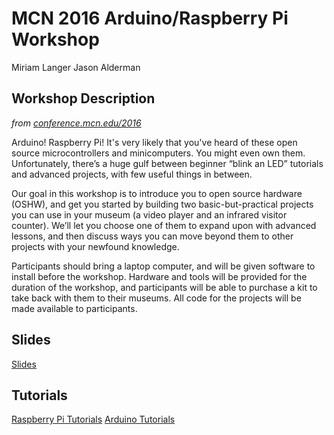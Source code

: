 # MCN 2016 Arduino/Raspberry Pi Workshop

Miriam Langer
Jason Alderman 

## Workshop Description

_from [conference.mcn.edu/2016](https://conference.mcn.edu/2016/profile.cfm?profile_name=session&master_key=880FF14A-FDC1-2E77-BC15-F05A7082788F&page_key=AD2CAECE-E55C-4B47-9116-F9CB5C96B5DD&xtemplate&userLGNKEY=0)_

Arduino! Raspberry Pi! It's very likely that you've heard of these open source 
microcontrollers and minicomputers. You might even own them. Unfortunately, 
there’s a huge gulf between beginner “blink an LED” tutorials and advanced 
projects, with few useful things in between. 

Our goal in this workshop is to introduce you to open source hardware (OSHW), 
and get you started by building two basic-but-practical projects you can use 
in your museum (a video player and an infrared visitor counter). We’ll let 
you choose one of them to expand upon with advanced lessons, and then discuss 
ways you can move beyond them to other projects with your newfound knowledge. 

Participants should bring a laptop computer, and will be given software to 
install before the workshop. Hardware and tools will be provided for the 
duration of the workshop, and participants will be able to purchase a kit 
to take back with them to their museums. All code for the projects will be 
made available to participants.

## Slides
[Slides](#)

## Tutorials
[Raspberry Pi Tutorials](./raspberrypi)
[Arduino Tutorials](./arduino)
